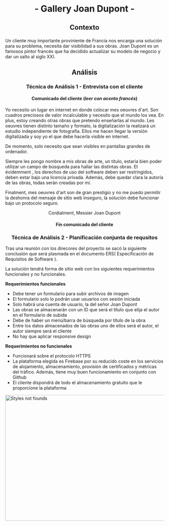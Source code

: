 # <p align="center"> - Gallery Joan Dupont -</p>


## <p align="center"> Contexto </p>

Un cliente muy importante proviniente de Francia nos encarga una solución para su problema, necesita dar visibilidad a sus obras. Joan Dupont es un famosos pintor francés que ha decidido actualizar su modelo de negocio y dar un salto al siglo XXI.

## <p align="center"> Análisis </p>
### <p align="center"> Técnica de Análisis 1 - Entrevista con el cliente </p>


#### <p align="center"> Comunicado del cliente (_leer con acento francés_) </P>

<div class="cuadroTexto">
Yo necesito un lugar en internet en donde colocar <span class="italic">mes oeuvres d'art</span>. Son cuadros preciosos de valor incalculable y necesito que el mundo los vea. <span class="italic">En plus</span>, estoy creando otras obras que pretendo enseñarlas al mundo.
<span class="italic">Les oeuvres</span> tienen distinto tamaño y formato, la digitalización la realizará un estudio independiente de fotografía. Ellos me hacen llegar la versión digitalizada y soy yo el que debe hacerla visible en internet.


De momento, solo necesito que sean visibles en pantallas grandes de ordenador.

Siempre les pongo nombre a mis obras de arte, un título, estaría bien poder utilizar un campo de búsqueda para hallar las distintas obras. <span class="italic">Et évidemment </span>, los derechos de uso del software deben ser restringidos, deben estar bajo una licencia privada. Además, debe quedar clara la autoría de las obras, todas serán creadas por mí.

<span class="italic">Finalment, mes oeuvres d'art</span> son de gran prestigio y no me puedo permitir la deshonra del mensaje de sitio web inseguro, la solución debe funcionar bajo un protocolo seguro.

<p align="center"> Cordialment, Messier Joan Dupont </P>
</div>

#### <p align="center"> Fin comunicado del cliente </P>


### <p align="center"> Técnica de Análisis 2 - Planificación conjunta de requsitos </p>

Tras una reunión con los direcores del proyecto se sacó la siguiente conclusión que será plasmada en el documento ERS( Especificación de Requisitos de Software ).

La solución tendrá forma de sitio web con los siguientes requerimientos funcionales y no funcionales.

**Requerimientos funcionales**

- Debe tener un formulario para subir archivos de imagen
- El formulario solo lo podrán usar usuarios con sesión iniciada
- Solo habrá una cuenta de usuario, la del señor Joan Dupont
- Las obras se almacenarán con un ID que será el título que elija el autor en el formulario de subida
- Debe de haber un menú/barra de búsqueda por título de la obra
- Entre los datos almacenados de las obras uno de ellos será el autor, el autor siempre será el cliente
- No hay que aplicar responsive design

**Requerimientos no funcionales**

- Funcionará sobre el protocolo HTTPS
- La plataforma elegida es Firebase por su reducido coste en los servicios de alojamiento, almacenamiento, provisión de certificados y métricas del tráfico. Además, tiene muy buen funcionamiento en conjunto con Github
- El cliente dispondrá de todo el almacenamiento gratuito que le proporcione la plataforma

<img src="mystyles.svg" width="800" height="400" alt="Styles not founds">